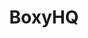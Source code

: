 ---
codehost: https://github.com/https://github.com/boxyhq
logohandle: boxyhq
sort: boxyhq
title: BoxyHQ
twitter: https://x.com/boxyhq
website: https://boxyhq.com/
---